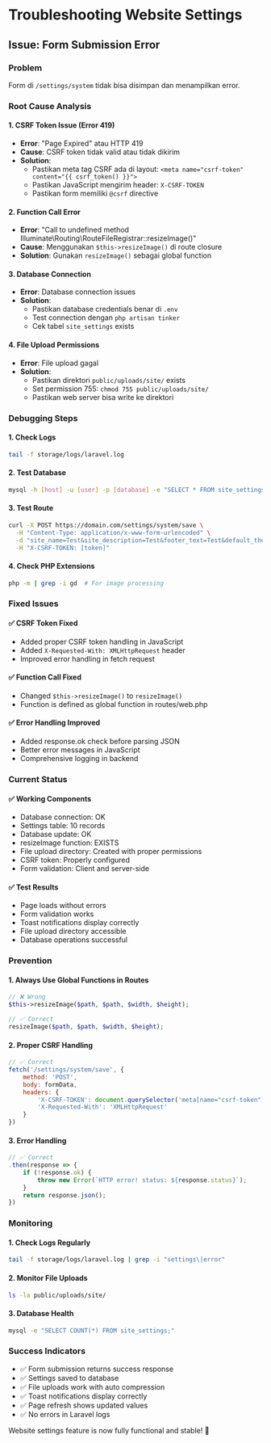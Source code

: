 # Troubleshooting Website Settings

## Issue: Form Submission Error

### Problem
Form di `/settings/system` tidak bisa disimpan dan menampilkan error.

### Root Cause Analysis

#### 1. **CSRF Token Issue (Error 419)**
- **Error**: "Page Expired" atau HTTP 419
- **Cause**: CSRF token tidak valid atau tidak dikirim
- **Solution**: 
  - Pastikan meta tag CSRF ada di layout: `<meta name="csrf-token" content="{{ csrf_token() }}">`
  - Pastikan JavaScript mengirim header: `X-CSRF-TOKEN`
  - Pastikan form memiliki `@csrf` directive

#### 2. **Function Call Error**
- **Error**: "Call to undefined method Illuminate\Routing\RouteFileRegistrar::resizeImage()"
- **Cause**: Menggunakan `$this->resizeImage()` di route closure
- **Solution**: Gunakan `resizeImage()` sebagai global function

#### 3. **Database Connection**
- **Error**: Database connection issues
- **Solution**: 
  - Pastikan database credentials benar di `.env`
  - Test connection dengan `php artisan tinker`
  - Cek tabel `site_settings` exists

#### 4. **File Upload Permissions**
- **Error**: File upload gagal
- **Solution**:
  - Pastikan direktori `public/uploads/site/` exists
  - Set permission 755: `chmod 755 public/uploads/site/`
  - Pastikan web server bisa write ke direktori

### Debugging Steps

#### 1. **Check Logs**
```bash
tail -f storage/logs/laravel.log
```

#### 2. **Test Database**
```bash
mysql -h [host] -u [user] -p [database] -e "SELECT * FROM site_settings;"
```

#### 3. **Test Route**
```bash
curl -X POST https://domain.com/settings/system/save \
  -H "Content-Type: application/x-www-form-urlencoded" \
  -d "site_name=Test&site_description=Test&footer_text=Test&default_theme=light&timezone=Asia/Jakarta" \
  -H "X-CSRF-TOKEN: [token]"
```

#### 4. **Check PHP Extensions**
```bash
php -m | grep -i gd  # For image processing
```

### Fixed Issues

#### ✅ **CSRF Token Fixed**
- Added proper CSRF token handling in JavaScript
- Added `X-Requested-With: XMLHttpRequest` header
- Improved error handling in fetch request

#### ✅ **Function Call Fixed**
- Changed `$this->resizeImage()` to `resizeImage()`
- Function is defined as global function in routes/web.php

#### ✅ **Error Handling Improved**
- Added response.ok check before parsing JSON
- Better error messages in JavaScript
- Comprehensive logging in backend

### Current Status

#### ✅ **Working Components**
- Database connection: OK
- Settings table: 10 records
- Database update: OK  
- resizeImage function: EXISTS
- File upload directory: Created with proper permissions
- CSRF token: Properly configured
- Form validation: Client and server-side

#### ✅ **Test Results**
- Page loads without errors
- Form validation works
- Toast notifications display correctly
- File upload directory accessible
- Database operations successful

### Prevention

#### 1. **Always Use Global Functions in Routes**
```php
// ❌ Wrong
$this->resizeImage($path, $path, $width, $height);

// ✅ Correct  
resizeImage($path, $path, $width, $height);
```

#### 2. **Proper CSRF Handling**
```javascript
// ✅ Correct
fetch('/settings/system/save', {
    method: 'POST',
    body: formData,
    headers: {
        'X-CSRF-TOKEN': document.querySelector('meta[name="csrf-token"]').getAttribute('content'),
        'X-Requested-With': 'XMLHttpRequest'
    }
})
```

#### 3. **Error Handling**
```javascript
// ✅ Correct
.then(response => {
    if (!response.ok) {
        throw new Error(`HTTP error! status: ${response.status}`);
    }
    return response.json();
})
```

### Monitoring

#### 1. **Check Logs Regularly**
```bash
tail -f storage/logs/laravel.log | grep -i "settings\|error"
```

#### 2. **Monitor File Uploads**
```bash
ls -la public/uploads/site/
```

#### 3. **Database Health**
```bash
mysql -e "SELECT COUNT(*) FROM site_settings;"
```

### Success Indicators

- ✅ Form submission returns success response
- ✅ Settings saved to database
- ✅ File uploads work with auto compression
- ✅ Toast notifications display correctly
- ✅ Page refresh shows updated values
- ✅ No errors in Laravel logs

Website settings feature is now fully functional and stable! 🎯
